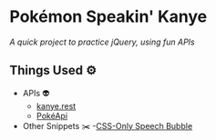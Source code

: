 # Pokémon Speakin' Kanye

_A quick project to practice jQuery, using fun APIs_

## Things Used ⚙️
- APIs 👽
    - [kanye.rest](https://kanye.rest/) 
    - [PokéApi](https://pokeapi.co/)
- Other Snippets ✂️
    -[CSS-Only Speech Bubble](https://codepen.io/perossing/pen/WZorxv)